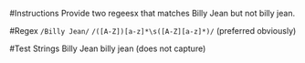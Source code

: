 #Instructions
Provide two regeesx that matches Billy Jean but not billy jean.

#Regex
`/Billy Jean/`
`/([A-Z])[a-z]*\s([A-Z][a-z]*)/` (preferred obviously)

#Test Strings
Billy Jean
billy jean (does not capture)
